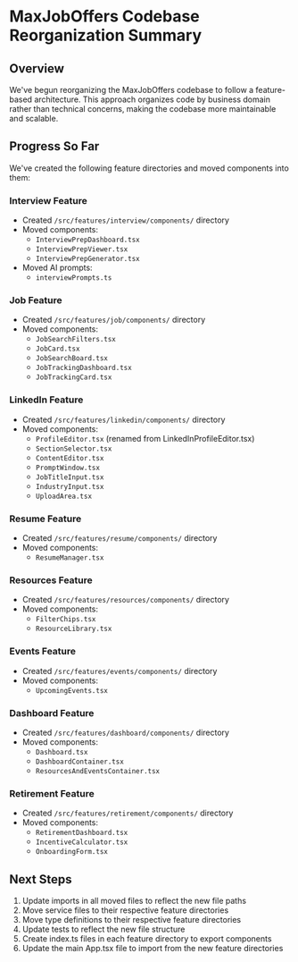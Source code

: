 # MaxJobOffers Codebase Reorganization Summary

## Overview

We've begun reorganizing the MaxJobOffers codebase to follow a feature-based architecture. This approach organizes code by business domain rather than technical concerns, making the codebase more maintainable and scalable.

## Progress So Far

We've created the following feature directories and moved components into them:

### Interview Feature
- Created `/src/features/interview/components/` directory
- Moved components:
  - `InterviewPrepDashboard.tsx`
  - `InterviewPrepViewer.tsx`
  - `InterviewPrepGenerator.tsx`
- Moved AI prompts:
  - `interviewPrompts.ts`

### Job Feature
- Created `/src/features/job/components/` directory
- Moved components:
  - `JobSearchFilters.tsx`
  - `JobCard.tsx`
  - `JobSearchBoard.tsx`
  - `JobTrackingDashboard.tsx`
  - `JobTrackingCard.tsx`

### LinkedIn Feature
- Created `/src/features/linkedin/components/` directory
- Moved components:
  - `ProfileEditor.tsx` (renamed from LinkedInProfileEditor.tsx)
  - `SectionSelector.tsx`
  - `ContentEditor.tsx`
  - `PromptWindow.tsx`
  - `JobTitleInput.tsx`
  - `IndustryInput.tsx`
  - `UploadArea.tsx`

### Resume Feature
- Created `/src/features/resume/components/` directory
- Moved components:
  - `ResumeManager.tsx`

### Resources Feature
- Created `/src/features/resources/components/` directory
- Moved components:
  - `FilterChips.tsx`
  - `ResourceLibrary.tsx`

### Events Feature
- Created `/src/features/events/components/` directory
- Moved components:
  - `UpcomingEvents.tsx`

### Dashboard Feature
- Created `/src/features/dashboard/components/` directory
- Moved components:
  - `Dashboard.tsx`
  - `DashboardContainer.tsx`
  - `ResourcesAndEventsContainer.tsx`

### Retirement Feature
- Created `/src/features/retirement/components/` directory
- Moved components:
  - `RetirementDashboard.tsx`
  - `IncentiveCalculator.tsx`
  - `OnboardingForm.tsx`

## Next Steps

1. Update imports in all moved files to reflect the new file paths
2. Move service files to their respective feature directories
3. Move type definitions to their respective feature directories
4. Update tests to reflect the new file structure
5. Create index.ts files in each feature directory to export components
6. Update the main App.tsx file to import from the new feature directories
